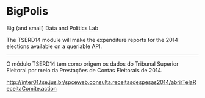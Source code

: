 # BigPolis
Big (and small) Data and Politics Lab

The TSERD14 module will make the expenditure reports for the 2014 elections available on a queriable API.

------

O módulo TSERD14 tem como origem os dados do Tribunal Superior Eleitoral por meio da Prestações de Contas Eleitorais de 2014.  

http://inter01.tse.jus.br/spceweb.consulta.receitasdespesas2014/abrirTelaReceitaComite.action

